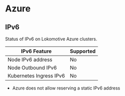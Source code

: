 # Azure

## IPv6

Status of IPv6 on Lokomotive Azure clusters.

| IPv6 Feature            | Supported |
|-------------------------|-----------|
| Node IPv6 address       | No        |
| Node Outbound IPv6      | No        |
| Kubernetes Ingress IPv6 | No        |

* Azure does not allow reserving a static IPv6 address 
